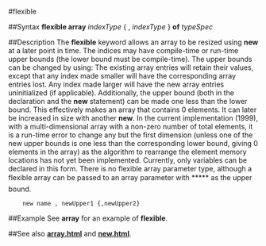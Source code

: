 
#flexible

##Syntax
**flexible array** *indexType* { , *indexType* } **of** *typeSpec*



##Description
The **flexible** keyword allows an array to be resized using **new** at a later point in time. The indices may have compile-time or run-time upper bounds (the lower bound must be compile-time). The upper bounds can be changed by using:
The existing array entries will retain their values, except that any index made smaller will have the corresponding array entries lost. Any index made larger will have the new array entries uninitialized (if applicable).
Additionally, the upper bound (both in the declaration and the **new** statement) can be made one less than the lower bound. This effectively makes an array that contains 0 elements. It can later be increased in size with another **new**.
In the current implementation (1999), with a multi-dimensional array with a non-zero number of total elements, it is a run-time error to change any but the first dimension (unless one of the new upper bounds is one less than the corresponding lower bound, giving 0 elements in the array) as the algorithm to rearrange the element memory locations has not yet been implemented.
Currently, only variables can be declared in this form. There is no flexible array parameter type, although a flexible array can be passed to an array parameter with ***** as the upper bound.


        new name , newUpper1 {,newUpper2}
##Example
See **array** for an example of **flexible**.



##See also
**[array.html](array)** and **[new.html](new)**.



